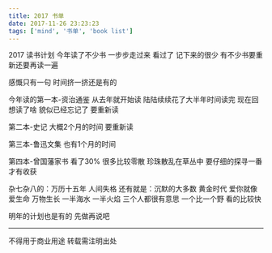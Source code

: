 ```yaml
---
title: 2017 书单
date: 2017-11-26 23:23:23
tags: ['mind', '书单', 'book list']
---
```

2017 读书计划
今年读了不少书 一步步走过来 看过了 记下来的很少 有不少书要重新还要再读一遍

感慨只有一句 时间挤一挤还是有的

今年读的第一本-资治通鉴 从去年就开始读 陆陆续续花了大半年时间读完
现在回想读了啥 貌似已经忘记了 要重新读

第二本-史记 大概2个月的时间 要重新读

第三本-鲁迅文集 也有1个月的时间

第四本-曾国藩家书 看了30% 很多比较零散 珍珠散乱在草丛中 要仔细的探寻一番才有收获

杂七杂八的：万历十五年 人间失格
还有就是：沉默的大多数 黄金时代 爱你就像爱生命 万物生长 一半海水 一半火焰 三个人都很有意思 一个比一个野 看的比较快

明年的计划也是有的 先做再说吧


----------------
不得用于商业用途 转载需注明出处